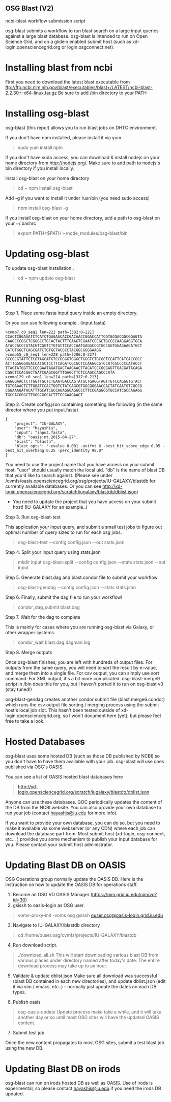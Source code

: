 ## OSG Blast (V2)

ncbi-blast workflow submission script

osg-blast submits a workflow to run blast search on a large input queries against a large blast database. 
osg-blast is intended to run on Open Science Grid, and on a glidein enabled submit host (such as xd-login.opensciencegrid.org or login.osgconnect.net).

# Installing blast from ncbi

First you need to download the latest blast executable from
ftp://ftp.ncbi.nlm.nih.gov/blast/executables/blast+/LATEST/ncbi-blast-2.2.30+-x64-linux.tar.gz
Be sure to add /bin directory to your PATH

# Installing osg-blast

osg-blast (this repo!) allows you to run blast jobs on DHTC environment.

If you don't have npm installed, please install it via yum.

> sudo yum install npm

If you don't have sudo access, you can download & install nodejs on your home directory from http://nodejs.org/. Make sure to add path to nodejs's bin directory if you install locally.


Install osg-blast on your home directory

> cd ~
> npm install osg-blast

Add -g if you want to install it under /usr/bin (you need sudo access)

> npm install osg-blast -g

If you install osg-blast on your home directory, add a path to osg-blast on your ~/.bashrc

> export PATH=$PATH:~/node_modules/osg-blast/bin

# Updating osg-blast

To update osg-blast installation..

> cd ~
> npm update osg-blast

# Running osg-blast

Step 1. Place some fasta input query inside an empty directory.

Or you can use following example.. (input.fasta)

```
>comp7_c0_seq1 len=222 path=[382:0-221]
CCACTCGGAAATCTCATCTGAGAACACCGACAACCGGACCATTCGTGCGACGGCGGAGTA
CAAGCCCGGCTCGGGCCTGCACTACTTTGAAGTCGAATCCCGCTGCCCCAAGGAGGTGCA
ATACCACCCGTACGTCGGTCTGTGCTCCACCAATGAGGCCGTGCCGGTGGAGAAGATGCT
GATGTGGCTCAGCGATCTGTGCTACGCCTACGGCGGGGAAGG
>comp55_c0_seq1 len=228 path=[206:0-227]
GCCGCGTATTCTCGTAGCATGTCCGGGGTGGGCTGGGTCTGCGCTCCATTCATCACCGCC
ACTTGGGGGAGACCATGCTCCTTCAGATCGCGCTCCAAGGCGTCCATCGCCCCCATACCT
TTAGTATGGTTCCCCGAATAGATGACTAAGAACTTACATCCCGCGAGTTGACGATACAGA
CGGCTCCACGGCTGATCGAGCGGTTTGAGCTTCTCCAGCCAGCCCATA
>comp129_c0_seq1 len=214 path=[317:0-213]
GAGGGAACTCTTGGTTGCTCTGAATGACCAGTATGCTGAGGTAGTTGTCCAGGGTGTACT
TGTGAAACTCTTGGATCCACTGGTCTATCAGCGTGGCGGGAACCACTATCAATGTCGCCG
CGGAAAGATACATTTGCATCGCCAGAGGGAGGCCCTTCCGAGGCGTGCCATCGCCAGAGG
TGCCACGGGCTTGGGCGGCACTTTCCGAAGAACT

```

Step 2. Create config.json containing something like following (in the same director where you put input.fasta)

```
{
    "project": "IU-GALAXY",
    "user": "hayashis",
    "input": "input.fasta",
    "db": "oasis:nt.2015-04-27",
    "blast": "blastn",
    "blast_opts": "-evalue 0.001 -outfmt 6 -best_hit_score_edge 0.05 -best_hit_overhang 0.25 -perc_identity 98.0"
}
```

You need to use the project name that you have access on your submit host. "user" should usually match the local uid. "db" is the name of blast DB that you'd like to search against. (Please see under /cvmfs/oasis.opensciencegrid.org/osg/projects/IU-GALAXY/blastdb for currently available databases. Or you can see http://xd-login.opensciencegrid.org/scratch/iugalaxy/blastdb/dblist.json)

* You need to update the project that you have access on your submit host! (IU-GALAXY for an example..)

Step 3. Run osg-blast-test

This application your input query, and submit a small test jobs to figure out optimal number of query sizes to run for each osg jobs.

> osg-blast-test --config config.json --out stats.json

Step 4.  Split your input query using stats.json 

> mkdir input
> osg-blast-split --config config.json --stats stats.json --out input

Step 5.  Generate blast.dag and blast.condor file to submit your workflow

> osg-blast-gendag --config config.json --stats stats.json

Step 6. Finally, submit the dag file to run your workflow!

> condor_dag_submit blast.dag

Step 7. Wait for the dag to complete

This is mainly for cases where you are running osg-blast via Galaxy, or other wrapper systems.

> condor_wait blast.dag.dagman.log

Step 8. Merge outputs

Once osg-blast finishes, you are left with hundreds of output files. For outputs from the same query, you will need to sort
the result by e-value, and merge them into a single file. For csv output, you can simply use sort command. For XML output, 
it's a bit more complicated. osg-blast-merge9 script in /bin does this for you, but I haven't ported it to run on osg-blast v3 
(stay tuned!)

osg-blast-gendag creates another condor submit file (blast.merge6.condor) which runs the csv output file sorting / merging
process using the submit host's local job slot. This hasn't been tested outside of xd-login.opensciencegrid.org, so I won't 
document here (yet), but please feel free to take a look.


# Hosted Databases

osg-blast uses some hosted DB (such as those DB published by NCBI) so you don't have to have them available with 
your job. osg-blast will use ones published via OSG's OASIS.

You can see a list of OASIS hosted blast databases here
> http://xd-login.opensciencegrid.org/scratch/iugalaxy/blastdb/dblist.json

Anyone can use these databases. GOC periodically updates the content of the DB from the NCBI website. You can also provide your own database to run your job (contact hayashis@iu.edu for more info).

If you want to provide your own database, you can do so, but you need to make it available via some webserver (or any CDN) where
each job can download the database part from. Most submit host (xd-login, osg-connect, etc... ) provides you some mechanism to 
publish your input database for you. Please contact your submit host administrator.

# Updating Blast DB on OASIS

OSG Operations group normally update the OASIS DB. Here is the instruction on how to update the OASIS DB for operations staff.

1. Become an OSG VO OASIS Manager (https://oim.grid.iu.edu/oim/vo?id=30)
2. gsissh to oasis-login as OSG user.

  > voms-proxy-init -voms osg
  > gsissh ouser.osg@oasis-login.grid.iu.edu
  
3. Navigate to IU-GALAXY/blastdb directory

  > cd /home/ouser.osg/cvmfs/projects/IU-GALAXY/blastdb

4. Run download script. 

  > ./download_all.sh
 This will start downloading various blast DB from various places under directory named after today's date. The entire download process may take up to an hour.
 
5. Validate & update dblist.json
  Make sure all download was successful (blast DB contained in each new directories), and update dblist.json (edit it via vim / emacs, etc..) - normally just update the dates on each DB types.

6. Publish oasis

  > osg-oasis-update
 Update process make take a while, and it will take another day or so until most OSG sites will have the updated OASIS content.

7. Submit test job

  Once the new content propagates to most OSG sites, submit a test blast job using the new DB.

# Updating Blast DB on irods

osg-blast can run on irods hosted DB as well as OASIS. Use of irods is experimental, so please contact hayashis@iu.edu if you need the irods DB updated.



